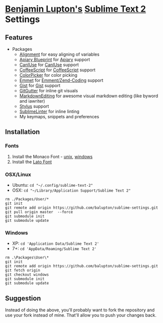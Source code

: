 # [Benjamin Lupton's](http://balupton.com) [Sublime Text 2](http://www.sublimetext.com/2) Settings

## Features

- Packages
	- [Alignment](https://github.com/wbond/sublime_alignment) for easy aligning of variables
	- [Apiary Blueprint](https://github.com/lkraider/sublimetext2-apiary-blueprint) for [Apiary](http://apiary.io/) support
	- [CanIUse](https://github.com/Azd325/sublime-text-caniuse) for [CanIUse](http://caniuse.com/) support
	- [CoffeeScript](https://github.com/jashkenas/coffee-script-tmbundle) for [CoffeeScript](http://coffeescript.org/) support
	- [ColorPicker](https://github.com/weslly/ColorPicker) for color picking
	- [Emmet](https://github.com/sergeche/emmet-sublime) for [Emment/Zend-Coding](http://emmet.io) support
	- [Gist](https://github.com/condemil/Gist) for [Gist](https://gist.github.com/) support
	- [GitGutter](https://github.com/jisaacks/GitGutter#readme) for inline git visuals
	- [MarkdownEditing](https://github.com/balupton/MarkdownEditing) for awesome visual markdown editing (like byword and iawriter)
	- [Stylus](http://learnboost.github.com/stylus/) support
	- [SublimeLinter](https://github.com/SublimeLinter/SublimeLinter) for inline linting
	- My keymaps, snippets and preferences


## Installation

### Fonts

1. Install the Monaco Font - [unix](https://github.com/cstrap/monaco-font), [windows](https://github.com/cstrap/monaco-font)
1. Install the [Lato Font](http://www.google.com/webfonts#UsePlace:use/Collection:Lato:100,300,400,700,900,100italic,300italic,400italic,700italic,900italic)

### OSX/Linux

- Ubuntu: `cd "~/.config/sublime-text-2"`
- OSX: `cd "~/Library/Application Support/Sublime Text 2"`

```
rm ./Packages/User/*
git init
git remote add origin https://github.com/balupton/sublime-settings.git
git pull origin master  --force
git submodule init
git submodule update
```

### Windows

- XP: `cd 'Application Data/Sublime Text 2'`
- 7+: `cd 'AppData/Roaming/Sublime Text 2'`

```
rm .\Packages\User\*
git init
git remote add origin https://github.com/balupton/sublime-settings.git
git fetch origin
git checkout windows
git submodule init
git submodule update
```


## Suggestion

Instead of doing the above, you'll probably want to fork the repository and use your fork instead of mine. That'll allow you to push your changes back.
